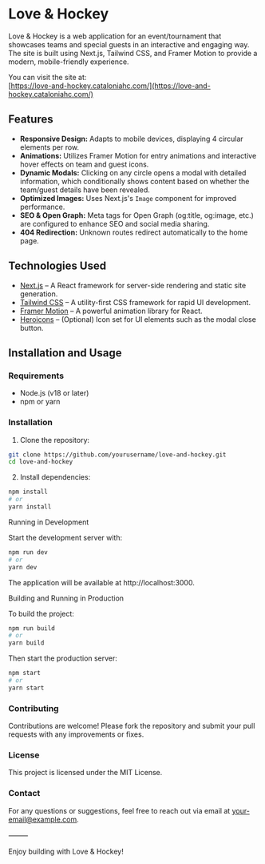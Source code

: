 # Love & Hockey

Love & Hockey is a web application for an event/tournament that showcases teams and special guests in an interactive and engaging way. The site is built using Next.js, Tailwind CSS, and Framer Motion to provide a modern, mobile-friendly experience.

You can visit the site at:  
[https://love-and-hockey.cataloniahc.com/](https://love-and-hockey.cataloniahc.com/)

## Features

- **Responsive Design:** Adapts to mobile devices, displaying 4 circular elements per row.
- **Animations:** Utilizes Framer Motion for entry animations and interactive hover effects on team and guest icons.
- **Dynamic Modals:** Clicking on any circle opens a modal with detailed information, which conditionally shows content based on whether the team/guest details have been revealed.
- **Optimized Images:** Uses Next.js's `Image` component for improved performance.
- **SEO & Open Graph:** Meta tags for Open Graph (og:title, og:image, etc.) are configured to enhance SEO and social media sharing.
- **404 Redirection:** Unknown routes redirect automatically to the home page.

## Technologies Used

- [Next.js](https://nextjs.org/) – A React framework for server-side rendering and static site generation.
- [Tailwind CSS](https://tailwindcss.com/) – A utility-first CSS framework for rapid UI development.
- [Framer Motion](https://www.framer.com/motion/) – A powerful animation library for React.
- [Heroicons](https://heroicons.com/) – (Optional) Icon set for UI elements such as the modal close button.

## Installation and Usage

### Requirements

- Node.js (v18 or later)
- npm or yarn

### Installation

1. Clone the repository:

```bash
git clone https://github.com/yourusername/love-and-hockey.git
cd love-and-hockey
```
2.	Install dependencies:

```bash
npm install
# or
yarn install
```


Running in Development

Start the development server with:

```bash
npm run dev
# or
yarn dev
```

The application will be available at http://localhost:3000.

Building and Running in Production

To build the project:

```bash
npm run build
# or
yarn build
```

Then start the production server:

```bash
npm start
# or
yarn start
```

### Contributing

Contributions are welcome! Please fork the repository and submit your pull requests with any improvements or fixes.

### License

This project is licensed under the MIT License.

### Contact

For any questions or suggestions, feel free to reach out via email at your-email@example.com.

⸻

Enjoy building with Love & Hockey!
